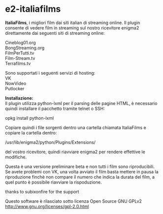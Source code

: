 e2-italiafilms
==============

<b>ItaliaFilms</b>, i migliori film dai siti italian di streaming online. Il plugin consente di vedere film in streaming 
sul nostro ricevitore enigma2 direttamente dai seguenti siti di streaming online: 

Cineblog01.org<br/>
BongStreaming.org<br/>
FilmPerTutti.tv<br/>
Film-Stream.tv<br/>
Terrafilms.tv<br/>

Sono supportati i seguenti servizi di hosting:<br/>
VK<br/>
NowVideo<br/>
Putlocker<br/>

<b>Installazione:</b><br/>
Il plugin utilizza python-lxml per il parsing delle pagine HTML, è necessario quindi installare il pacchetto
tramite telnet o SSH:

opkg install python-lxml
 
Copiare quindi i file sorgenti dentro una cartella chiamata ItaliaFilms e copiare la cartella dentro:

/usr/lib/enigma2/python/Plugins/Extensions/

del vostro ricevitore, quindi riavviare enigma2 per rendere effettive le modifiche.

Questa è una versione preliminare beta e non tutti i film sono riproducibili. Se avete problemi con VK, una volta avviato il
film basta mettere in pausa la riproduzione finchè non compare il numero che indica la durata del film, a quel 
punto è possibile riavviare la rispoduzione.

thanks to subixonfire for the support

Questo software è rilasciato sotto licenza Open Source GNU GPLv2 http://www.gnu.org/licenses/gpl-2.0.html
